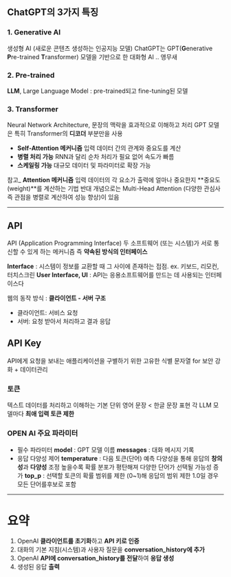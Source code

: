 ## ChatGPT의 3가지 특징
### 1. Generative AI
생성형 AI (새로운 콘텐츠 생성하는 인공지능 모델) 
ChatGPT는 GPT(**G**enerative **P**re-trained **T**ransformer) 모델을 기반으로 한 대화형 AI .. 앵무새

### 2. Pre-trained
**LLM**, Large Language Model : pre-trained되고 fine-tuning된 모델

### 3. Transformer 
Neural Network Architecture, 문장의 맥락을 효과적으로 이해하고 처리
GPT 모델은 특히 Transformer의 **디코더** 부분만을 사용

- **Self-Attention 메커니즘**
입력 데이터 간의 관계와 중요도를 계산
- **병렬 처리 가능**
RNN과 달리 순차 처리가 필요 없어 속도가 빠름
- **스케일링 가능**
대규모 데이터 및 파라미터로 확장 가능


참고_ **Attention 메커니즘**
입력 데이터의 각 요소가 출력에 얼마나 중요한지 **중요도(weight)**를 계산하는 기법
반대 개념으로는 Multi-Head Attention (다양한 관심사 즉 관점을 병렬로 계산하여 성능 향상)이 있음

---

## API
API (Application Programming Interface) 
두 소프트웨어 (또는 시스템)가 서로 통신할 수 있게 하는 메커니즘
즉 **약속된 방식의 인터페이스**

**Interface** : 시스템이 정보를 교환할 때 그 사이에 존재하는 접점. 
ex. 키보드, 리모컨, 터치스크린
**User Interface, UI** : API는 응용소프트웨어를 만드는 데 사용되는 인터페이스다


웹의 동작 방식 : **클라이언트 - 서버 구조** 
- 클라이언트: 서비스 요청
- 서버: 요청 받아서 처리하고 결과 응답


## API Key
API에게 요청을 보내는 애플리케이션을 구별하기 위한 고유한 식별 문자열
for 보안 강화 + 데이터관리

### 토큰
텍스트 데이터를 처리하고 이해하는 기본 단위
영어 문장 < 한글 문장 표현
각 LLM 모델마다 **최애 입력 토큰 제한**

### OPEN AI 주요 파라미터
- 필수 파라미터
**model** : GPT 모델 이름
**messages** : 대화 메시지 기록
- 응답 다양성 제어
**temperature** : 다음 토큰(단어) 예측 다양성을 통해 응답의 **창의성**과 **다양성** 조정
높을수록 확률 분포가 평탄해져 다양한 단어가 선택될 가능성 증가
**top_p** : 선택할 토큰의 확률 범위를 제한 (0~1)해 응답의 범위 제한
1.0일 경우 모든 단어를후보로 포함

---

# 요약
1. OpenAI **클라이언트를 초기화**하고 **API 키로 인증**
2. 대화의 기본 지침(시스템)과 사용자 질문을 **conversation_history에 추가**
3. OpenAI **API에 conversation_history를 전달**하여 **응답 생성**
4. 생성된 응답 **출력**